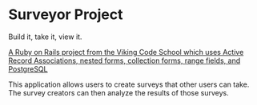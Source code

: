 # Surveyor Project
Build it, take it, view it.

[A Ruby on Rails project from the Viking Code School which uses Active Record Associations, nested forms, collection forms, range fields, and PostgreSQL](https://www.vikingcodeschool.com)

This application allows users to create surveys that other users can take. The survey creators can then analyze the results of those surveys. 

